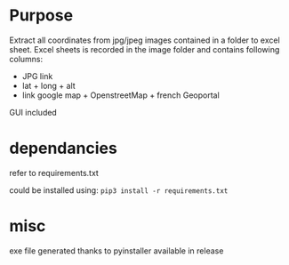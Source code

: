 # Purpose
Extract all coordinates from jpg/jpeg images contained in a folder to excel sheet. Excel sheets is recorded in the image folder and contains following columns:
- JPG link
- lat + long + alt
- link google map + OpenstreetMap + french Geoportal

GUI included

# dependancies
refer to requirements.txt

could be installed using: 
`pip3 install -r requirements.txt`

# misc
exe file generated thanks to pyinstaller available in release
